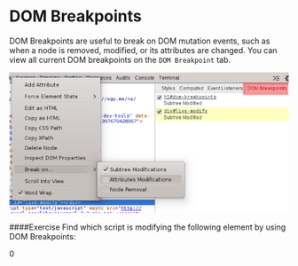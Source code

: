 DOM Breakpoints
===============

DOM Breakpoints are useful to break on DOM mutation events, such as when a node is removed, modified, or its attributes are changed.
You can view all current DOM breakpoints on the `DOM Breakpoint` tab.

![Audits](../elements/breakpoint.png)

####Exercise‎
Find which script is modifying the following element by using DOM Breakpoints:

<div id="live-modify">
	<span>0</span>
</div>

<script src="../elements/dom-breakpoints.js"></script>